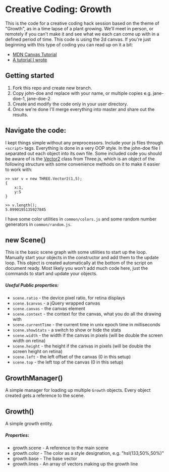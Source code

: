 Creative Coding: Growth
==============

This is the code for a creative coding hack session based on the theme of "Growth", as in a time lapse of a plant growing. We'll meet in person, or remotely if you can't make it and see what we each can come up with in a defined period of time. This code is using the 2d canvas. If you're just beginning with this type of coding you can read up on it a bit:

* [MDN Canvas Tutorial](https://developer.mozilla.org/en-US/docs/Web/API/Canvas_API/Tutorial)
* [A tutorial I wrote](http://www.webdesignerdepot.com/2014/10/how-to-draw-beautiful-things-in-the-browser/)

## Getting started

1. Fork this repo and create new branch.
2. Copy john-doe and replace with your name, or multiple copies e.g. jane-doe-1, jane-doe-2
3. Create and modify the code only in your user directory.
4. Once we're done I'll merge everything into master and share out the results.

## Navigate the code:

I kept things simple without any preprocessors. Include your js files through `<script>` tags. Everything is done in a very OOP style. In the john-doe file I separated out each object into its own file. Some included code you should be aware of is the [Vector2](http://threejs.org/docs/#Reference/Math/Vector2) class from Three.js, which is an object of the following structure with some convenience methods on it to make it easier to work with:

	>> var v = new THREE.Vector2(1,5);
	{
		x:1,
		y:5
	}
	
	>> v.length();
	5.0990195135927845

I have some color utilities in `common/colors.js` and some random number generators in `common/random.js`.

## new Scene()

This is the basic scene graph with some utilities to start up the loop. Manually start your objects in the constructor and add them to the update loop. This object is created automatically at the bottom of the script on document ready. Most likely you won't add much code here, just the commands to start and update your objects.

##### Useful Public properties:

 * `scene.ratio` - the device pixel ratio, for retina displays
 * `scene.$canvas` - a jQuery wrapped canvas
 * `scene.canvas` - the canvas element
 * `scene.context` - the context for the canvas, what you do all the drawing with
 * `scene.currentTime` - the current time in unix epoch time in milliseconds
 * `scene.showStats` - a switch to show or hide the stats
 * `scene.width` - the width if the canvas in pixels (will be double the screen width on retina)
 * `scene.height` - the height if the canvas in pixels (will be double the screen height on retina)
 * `scene.left` - the left offset of the canvas (0 in this setup)
 * `scene.top` - the left top of the canvas (0 in this setup)

## GrowthManager()

A simple manager for loading up multiple `Growth` objects. Every object created gets a reference to the scene.

## Growth()

A simple growth entity.

##### Properties:

* growth.scene - A reference to the main scene
* growth.color - The color as a style designation, e.g. "hsl(133,50%,50%)"
* growth.base - The base vector
* growth.lines - An array of vectors making up the growth line